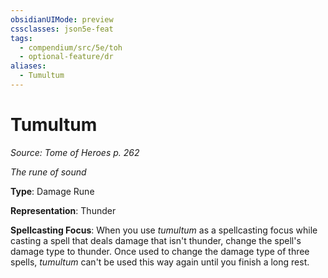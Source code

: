 ```yaml
---
obsidianUIMode: preview
cssclasses: json5e-feat
tags:
  - compendium/src/5e/toh
  - optional-feature/dr
aliases:
  - Tumultum
---
```

# Tumultum
*Source: Tome of Heroes p. 262*  

*The rune of sound*

**Type**: Damage Rune

**Representation**: Thunder

**Spellcasting Focus**: When you use *tumultum* as a spellcasting focus while casting a spell that deals damage that isn't thunder, change the spell's damage type to thunder. Once used to change the damage type of three spells, *tumultum* can't be used this way again until you finish a long rest.
